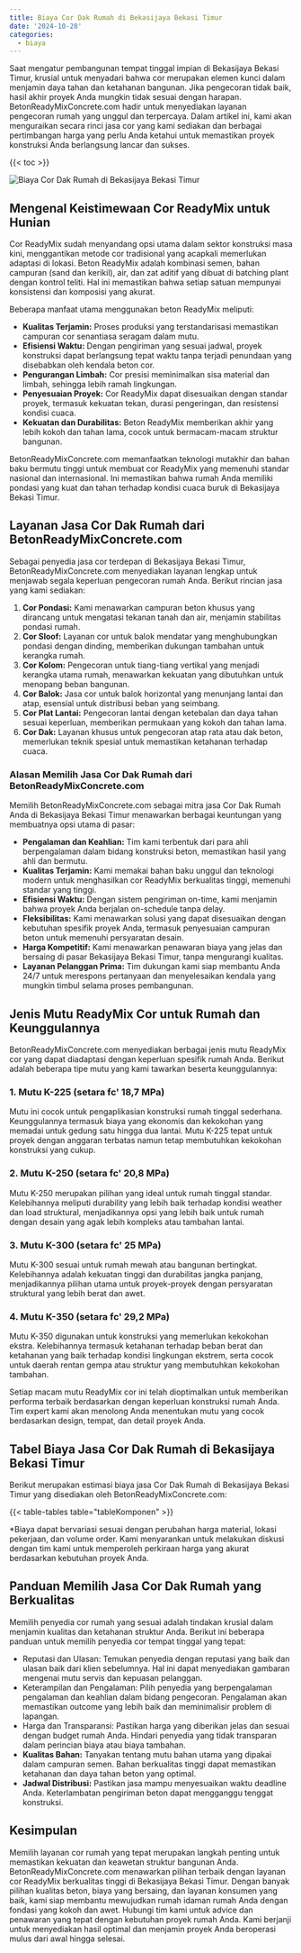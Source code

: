 ```yaml
---
title: Biaya Cor Dak Rumah di Bekasijaya Bekasi Timur
date: '2024-10-28'
categories:
  - biaya
---
```


Saat mengatur pembangunan tempat tinggal impian di Bekasijaya Bekasi Timur, krusial untuk menyadari bahwa cor merupakan elemen kunci dalam menjamin daya tahan dan ketahanan bangunan. Jika pengecoran tidak baik, hasil akhir proyek Anda mungkin tidak sesuai dengan harapan. BetonReadyMixConcrete.com hadir untuk menyediakan layanan pengecoran rumah yang unggul dan terpercaya. Dalam artikel ini, kami akan menguraikan secara rinci jasa cor yang kami sediakan dan berbagai pertimbangan harga yang perlu Anda ketahui untuk memastikan proyek konstruksi Anda berlangsung lancar dan sukses.

{{< toc >}}

![Biaya Cor Dak Rumah di Bekasijaya Bekasi Timur](https://betoncor8.github.io/cor/harga-beton-readymix-concrete%20(40).png)

## Mengenal Keistimewaan Cor ReadyMix untuk Hunian

Cor ReadyMix sudah menyandang opsi utama dalam sektor konstruksi masa kini, menggantikan metode cor tradisional yang acapkali memerlukan adaptasi di lokasi. Beton ReadyMix adalah kombinasi semen, bahan campuran (sand dan kerikil), air, dan zat aditif yang dibuat di batching plant dengan kontrol teliti. Hal ini memastikan bahwa setiap satuan mempunyai konsistensi dan komposisi yang akurat.

Beberapa manfaat utama menggunakan beton ReadyMix meliputi:

- **Kualitas Terjamin:** Proses produksi yang terstandarisasi memastikan campuran cor senantiasa seragam dalam mutu.
- **Efisiensi Waktu:** Dengan pengiriman yang sesuai jadwal, proyek konstruksi dapat berlangsung tepat waktu tanpa terjadi penundaan yang disebabkan oleh kendala beton cor.
- **Pengurangan Limbah:** Cor presisi meminimalkan sisa material dan limbah, sehingga lebih ramah lingkungan.
- **Penyesuaian Proyek:** Cor ReadyMix dapat disesuaikan dengan standar proyek, termasuk kekuatan tekan, durasi pengeringan, dan resistensi kondisi cuaca.
- **Kekuatan dan Durabilitas:** Beton ReadyMix memberikan akhir yang lebih kokoh dan tahan lama, cocok untuk bermacam-macam struktur bangunan.

BetonReadyMixConcrete.com memanfaatkan teknologi mutakhir dan bahan baku bermutu tinggi untuk membuat cor ReadyMix yang memenuhi standar nasional dan internasional. Ini memastikan bahwa rumah Anda memiliki pondasi yang kuat dan tahan terhadap kondisi cuaca buruk di Bekasijaya Bekasi Timur.

## Layanan Jasa Cor Dak Rumah dari BetonReadyMixConcrete.com

Sebagai penyedia jasa cor terdepan di Bekasijaya Bekasi Timur, BetonReadyMixConcrete.com menyediakan layanan lengkap untuk menjawab segala keperluan pengecoran rumah Anda. Berikut rincian jasa yang kami sediakan:

1. **Cor Pondasi:** Kami menawarkan campuran beton khusus yang dirancang untuk mengatasi tekanan tanah dan air, menjamin stabilitas pondasi rumah.
2. **Cor Sloof:** Layanan cor untuk balok mendatar yang menghubungkan pondasi dengan dinding, memberikan dukungan tambahan untuk kerangka rumah.
3. **Cor Kolom:** Pengecoran untuk tiang-tiang vertikal yang menjadi kerangka utama rumah, menawarkan kekuatan yang dibutuhkan untuk menopang beban bangunan.
4. **Cor Balok:** Jasa cor untuk balok horizontal yang menunjang lantai dan atap, esensial untuk distribusi beban yang seimbang.
5. **Cor Plat Lantai:** Pengecoran lantai dengan ketebalan dan daya tahan sesuai keperluan, memberikan permukaan yang kokoh dan tahan lama.
6. **Cor Dak:** Layanan khusus untuk pengecoran atap rata atau dak beton, memerlukan teknik spesial untuk memastikan ketahanan terhadap cuaca.

### Alasan Memilih Jasa Cor Dak Rumah dari BetonReadyMixConcrete.com

Memilih BetonReadyMixConcrete.com sebagai mitra jasa Cor Dak Rumah Anda di Bekasijaya Bekasi Timur menawarkan berbagai keuntungan yang membuatnya opsi utama di pasar:

- **Pengalaman dan Keahlian:** Tim kami terbentuk dari para ahli berpengalaman dalam bidang konstruksi beton, memastikan hasil yang ahli dan bermutu.
- **Kualitas Terjamin:** Kami memakai bahan baku unggul dan teknologi modern untuk menghasilkan cor ReadyMix berkualitas tinggi, memenuhi standar yang tinggi.
- **Efisiensi Waktu:** Dengan sistem pengiriman on-time, kami menjamin bahwa proyek Anda berjalan on-schedule tanpa delay.
- **Fleksibilitas:** Kami menawarkan solusi yang dapat disesuaikan dengan kebutuhan spesifik proyek Anda, termasuk penyesuaian campuran beton untuk memenuhi persyaratan desain.
- **Harga Kompetitif:** Kami menawarkan penawaran biaya yang jelas dan bersaing di pasar Bekasijaya Bekasi Timur, tanpa mengurangi kualitas.
- **Layanan Pelanggan Prima:** Tim dukungan kami siap membantu Anda 24/7 untuk merespons pertanyaan dan menyelesaikan kendala yang mungkin timbul selama proses pembangunan.

## Jenis Mutu ReadyMix Cor untuk Rumah dan Keunggulannya

BetonReadyMixConcrete.com menyediakan berbagai jenis mutu ReadyMix cor yang dapat diadaptasi dengan keperluan spesifik rumah Anda. Berikut adalah beberapa tipe mutu yang kami tawarkan beserta keunggulannya:

### 1\. Mutu K-225 (setara fc' 18,7 MPa)

Mutu ini cocok untuk pengaplikasian konstruksi rumah tinggal sederhana. Keunggulannya termasuk biaya yang ekonomis dan kekokohan yang memadai untuk gedung satu hingga dua lantai. Mutu K-225 tepat untuk proyek dengan anggaran terbatas namun tetap membutuhkan kekokohan konstruksi yang cukup.

### 2\. Mutu K-250 (setara fc' 20,8 MPa)

Mutu K-250 merupakan pilihan yang ideal untuk rumah tinggal standar. Kelebihannya meliputi durability yang lebih baik terhadap kondisi weather dan load struktural, menjadikannya opsi yang lebih baik untuk rumah dengan desain yang agak lebih kompleks atau tambahan lantai.

### 3\. Mutu K-300 (setara fc' 25 MPa)

Mutu K-300 sesuai untuk rumah mewah atau bangunan bertingkat. Kelebihannya adalah kekuatan tinggi dan durabilitas jangka panjang, menjadikannya pilihan utama untuk proyek-proyek dengan persyaratan struktural yang lebih berat dan awet.

### 4\. Mutu K-350 (setara fc' 29,2 MPa)

Mutu K-350 digunakan untuk konstruksi yang memerlukan kekokohan ekstra. Kelebihannya termasuk ketahanan terhadap beban berat dan ketahanan yang baik terhadap kondisi lingkungan ekstrem, serta cocok untuk daerah rentan gempa atau struktur yang membutuhkan kekokohan tambahan.

Setiap macam mutu ReadyMix cor ini telah dioptimalkan untuk memberikan performa terbaik berdasarkan dengan keperluan konstruksi rumah Anda. Tim expert kami akan menolong Anda menentukan mutu yang cocok berdasarkan design, tempat, dan detail proyek Anda.

## Tabel Biaya Jasa Cor Dak Rumah di Bekasijaya Bekasi Timur

Berikut merupakan estimasi biaya jasa Cor Dak Rumah di Bekasijaya Bekasi Timur yang disediakan oleh BetonReadyMixConcrete.com:

{{< table-tables table="tableKomponen" >}}

\*Biaya dapat bervariasi sesuai dengan perubahan harga material, lokasi pekerjaan, dan volume order. Kami menyarankan untuk melakukan diskusi dengan tim kami untuk memperoleh perkiraan harga yang akurat berdasarkan kebutuhan proyek Anda.

## Panduan Memilih Jasa Cor Dak Rumah yang Berkualitas

Memilih penyedia cor rumah yang sesuai adalah tindakan krusial dalam menjamin kualitas dan ketahanan struktur Anda. Berikut ini beberapa panduan untuk memilih penyedia cor tempat tinggal yang tepat:

- Reputasi dan Ulasan: Temukan penyedia dengan reputasi yang baik dan ulasan baik dari klien sebelumnya. Hal ini dapat menyediakan gambaran mengenai mutu servis dan kepuasan pelanggan.
- Keterampilan dan Pengalaman: Pilih penyedia yang berpengalaman pengalaman dan keahlian dalam bidang pengecoran. Pengalaman akan memastikan outcome yang lebih baik dan meminimalisir problem di lapangan.
- Harga dan Transparansi: Pastikan harga yang diberikan jelas dan sesuai dengan budget rumah Anda. Hindari penyedia yang tidak transparan dalam perincian biaya atau biaya tambahan.
- **Kualitas Bahan:** Tanyakan tentang mutu bahan utama yang dipakai dalam campuran semen. Bahan berkualitas tinggi dapat memastikan ketahanan dan daya tahan beton yang optimal.
- **Jadwal Distribusi:** Pastikan jasa mampu menyesuaikan waktu deadline Anda. Keterlambatan pengiriman beton dapat mengganggu tenggat konstruksi.

## Kesimpulan

Memilih layanan cor rumah yang tepat merupakan langkah penting untuk memastikan kekuatan dan keawetan struktur bangunan Anda. BetonReadyMixConcrete.com menawarkan pilihan terbaik dengan layanan cor ReadyMix berkualitas tinggi di Bekasijaya Bekasi Timur. Dengan banyak pilihan kualitas beton, biaya yang bersaing, dan layanan konsumen yang baik, kami siap membantu mewujudkan rumah idaman rumah Anda dengan fondasi yang kokoh dan awet. Hubungi tim kami untuk advice dan penawaran yang tepat dengan kebutuhan proyek rumah Anda. Kami berjanji untuk menyediakan hasil optimal dan menjamin proyek Anda beroperasi mulus dari awal hingga selesai.
